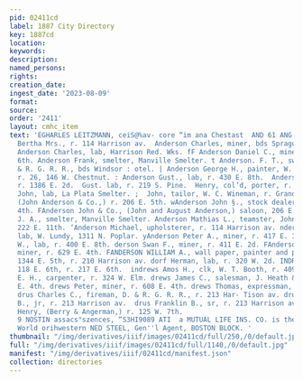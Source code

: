 ```yaml
---
pid: 02411cd
label: 1887 City Directory
key: 1887cd
location: 
keywords: 
description: 
named_persons: 
rights: 
creation_date: 
ingest_date: '2023-08-09'
format: 
source: 
order: '2411'
layout: cmhc_item
text: 'EGHARLES LEITZMANN, ceiS@%av- core “im ana Chestast  AND 61 ANG     ; Anderson
  Bertha Mrs., r. 114 Harrison av.  Anderson Charles, miner, bds Sprague Hotel. !
  Anderson Charles, lab, Harrison Red. Wks. fF Anderson Daniel C., miner, r. 531 EH.
  6th. Anderson Frank, smelter, Manville Smelter. t Anderson. F. T., switchman, D.
  & R. G. R. R., bds Windsor : otel. | Anderson George H., painter, W. A. Anderson,
  r. 26, 146 W. Chestnut. : Anderson Gust., lab, r. 430 E. 8th.  Anderson Gust., lab,
  r. 1386 E. 2d.  Gust. lab, r. 219 S. Pine.  Henry, col’d, porter, r. 151 E. 3d.
  John, lab, La Plata Smelter. ;  John, tailor, W. C. Wineman, r. Grand Hotel. John,
  (John Anderson & Co.,) r. 206 E. 5th. wAnderson John §., stock dealer, r. 112 W.
  4th. FAnderson John & Co., (John and August Anderson,) saloon, 206 E. 5th. nderson
  J. A., smelter, Manville Smelter. Anderson Mathias L., teamster, John Harvey, r.
  222 E. 11th. ‘Anderson Michael, upholsterer, r. 114 Harrison av. nderson Oscar,
  lab, W. Lundy, 1311 N. Poplar. yAnderson Peter A., miner, r. 417 E. 3d. derson Sewren
  W., lab, r. 400 E. 8th. derson Swan F., miner, r. 411 E. 2d. FAnderson Thomas H.,
  miner, r. 629 E. 4th. FANDERSON WILLIAM A., wall paper, painter and paper >. hanger,
  1344 E. 5th, r. 210 Harrison av. dorf Herman, lab, r. 320 W. 2d. INDREW JOHN, saloon,
  118 E. 6th, r. 217 E. 6th.  indrews Amos H., clk, W. T. Booth, r. 409 E. 6th. Andrews
  E. H., carpenter, r. 324 W. Elm. drews James C., salesman, J. Heath & Co., r. 115
  E. 4th. drews Peter, miner, r. 608 E. 4th. drews Thomas, expressman, r. 219 W. 6th.
  drus Charles C., fireman, D. & R. G. R. R., r. 213 Har- Tison av. drus ‘Franklin
  B., jr, r. 213 Harrison av.  drus Franklin B., sr, r. 213 Harrison av. “angerman
  Henry, (Berry & Angerman,) r. 125 W. 7th.                                                                    WHIAING
  9 NOSTIN assacs°szences, “S3HI9089 ATI  a MUTUAL LIFE INS. CO. is the Best in the
  World orihwestern NED STEEL, Gen''l Agent, BOSTON BLOCK. '
thumbnail: "/img/derivatives/iiif/images/02411cd/full/250,/0/default.jpg"
full: "/img/derivatives/iiif/images/02411cd/full/1140,/0/default.jpg"
manifest: "/img/derivatives/iiif/02411cd/manifest.json"
collection: directories
---
```

